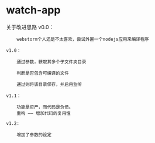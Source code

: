 # watch-app
关于改进思路
    v0.0：

        webstorm个人还是不太喜欢，尝试外置一个nodejs应用来编译程序

    v1.0：

        通过参数，获取其多个子文件夹目录

        判断是否包含可编译的文件

        通过则将该目录保存，并启用监听
        
    v1.1：

        功能是资产，而代码是负债。
        重构 —— 增加代码的复用性

    v1.2:

        增加了参数的设定